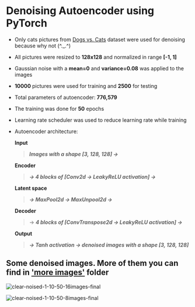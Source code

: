 # Denoising Autoencoder using PyTorch
- Only cats pictures from [Dogs vs. Cats](https://www.kaggle.com/c/dogs-vs-cats/data) dataset were used for denoising because why not (^._.^)
- All pictures were resized to __128x128__ and normalized in range __[-1, 1]__
- Gaussian noise with a __mean=0__ and __variance=0.08__ was applied to the images
- __10000__ pictures were used for training and __2500__ for testing
- Total parameters of autoencoder: __776,579__
- The training was done for __50__ epochs
- Learning rate scheduler was used to reduce learning rate while training
- Autoencoder architecture:
  
  __Input__
  > ___Images with a shape [3, 128, 128] ->___
  
  __Encoder__
  > ___-> 4 blocks of [Conv2d -> LeakyReLU activation] ->___
   
  __Latent space__
  > ___-> MaxPool2d -> MaxUnpool2d ->___
  
  __Decoder__
  > -> ___4 blocks of [ConvTranspose2d -> LeakyReLU activation] ->___

  __Output__
  > ___-> Tanh activation -> denoised images with a shape [3, 128, 128]___

## Some denoised images. More of them you can find in ['more images'](https://github.com/plazinho/cats_denoising_autoencoder/tree/main/more%20images) folder 

![clear-noised-1-10-50-16images-final](https://user-images.githubusercontent.com/88561819/140078530-bcf4e8d0-e09d-419c-9b71-ba31b949c926.png)

![clear-noised-1-10-50-8images-final](https://user-images.githubusercontent.com/88561819/140079161-b7533772-ae21-4d37-b693-23abb9fbd87f.png)
